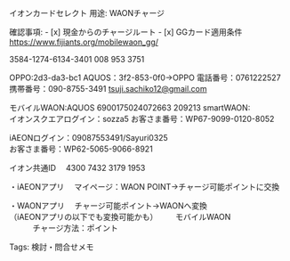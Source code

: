イオンカードセレクト 用途: WAONチャージ

確認事項: - [x] 現金からのチャージルート - [x] GGカード適用条件  
https://www.fijiants.org/mobilewaon_gg/  

3584-1274-6134-3401 008 953 3751

OPPO:2d3-da3-bc1 AQUOS：3f2-853-0f0→OPPO 電話番号：0761222527  
携帯番号：090-8755-3491 tsuji.sachiko12@gmail.com  

モバイルWAON:AQUOS 6900175024072663 209213 smartWAON:  
イオンスクエアログイン：sozza5 お客さま番号：WP67-9099-0120-8052  

iAEONログイン：09087553491/Sayuri0325  
お客さま番号：WP62-5065-9066-8921  

イオン共通ID 　4300 7432 3179 1953

・iAEONアプリ 　マイページ：WAON POINT→チャージ可能ポイントに交換

・WAONアプリ 　チャージ可能ポイント→WAONへ変換  
（iAEONアプリの以下でも変換可能かも） 　　モバイルWAON  
　　　チャージ方法：ポイント  

Tags: 検討・問合せメモ